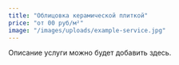 ```yaml
---
title: "Облицовка керамической плиткой"
price: "от 00 руб/м²"
image: "/images/uploads/example-service.jpg"
---
```


Описание услуги можно будет добавить здесь.
